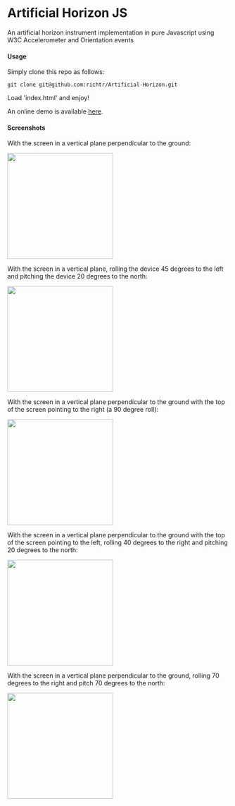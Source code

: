 Artificial Horizon JS
====================

An artificial horizon instrument implementation in pure Javascript using W3C Accelerometer and Orientation events

#### Usage ####

Simply clone this repo as follows:

    git clone git@github.com:richtr/Artificial-Horizon.git

Load 'index.html' and enjoy!

An online demo is available [here](https://richtr.github.io/Artificial-Horizon/).

#### Screenshots ####

With the screen in a vertical plane perpendicular to the ground:

<img src="https://github.com/richtr/Artificial-Horizon/raw/master/screenshots/artificialhorizon1.png" width="240"/>

With the screen in a vertical plane, rolling the device 45 degrees to the left and pitching the device 20 degrees to the north:

<img src="https://github.com/richtr/Artificial-Horizon/raw/master/screenshots/artificialhorizon2.png" width="240"/>

With the screen in a vertical plane perpendicular to the ground with the top of the screen pointing to the right (a 90 degree roll):

<img src="https://github.com/richtr/Artificial-Horizon/raw/master/screenshots/artificialhorizon3.png" height="240"/>

With the screen in a vertical plane perpendicular to the ground with the top of the screen pointing to the left, rolling 40 degrees to the right and pitching 20 degrees to the north:

<img src="https://github.com/richtr/Artificial-Horizon/raw/master/screenshots/artificialhorizon4.png" height="240"/>

With the screen in a vertical plane perpendicular to the ground, rolling 70 degrees to the right and pitch 70 degrees to the north:

<img src="https://github.com/richtr/Artificial-Horizon/raw/master/screenshots/artificialhorizon5.png" width="240"/>
